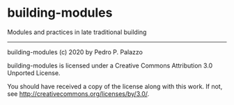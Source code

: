 # building-modules

Modules and practices in late traditional building

* * * *

 building-modules (c) 2020 by Pedro P. Palazzo
 
 building-modules is licensed under a
 Creative Commons Attribution 3.0 Unported License.
 
 You should have received a copy of the license along with this
 work.  If not, see <http://creativecommons.org/licenses/by/3.0/>.
